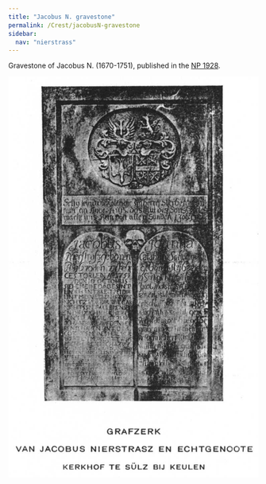 ```yaml
---
title: "Jacobus N. gravestone"
permalink: /Crest/jacobusN-gravestone
sidebar:
  nav: "nierstrass"
---
```


Gravestone of Jacobus N. (1670-1751), published in the [NP 1928](/assets/sources/np1928.pdf).

![](/assets/images/Crest/JacobusN_NP1928.jpg)
